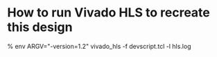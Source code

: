 How to run Vivado HLS to recreate this design
=============================================

% env ARGV="-version=1.2" vivado_hls -f devscript.tcl -l hls.log



